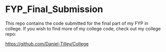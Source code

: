 # FYP_Final_Submission

This repo contains the code submitted for the final part of my FYP in college. If you wish to find more of my college code, check out my college repo:

https://github.com/Daniel-Tilley/College
